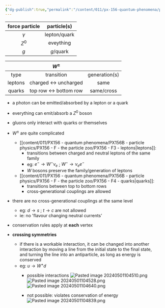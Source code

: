 ```yaml
---
{"dg-publish":true,"permalink":"/content/011/px-156-quantum-phenomena/px-156-b-particle-physics/px-156-g-feynmann-diagrams/px-156-g3-basic-rules/","created":"2024-11-25T10:50:32.000+00:00","updated":"2024-11-26T20:03:05.311+00:00"}
---
```



| force particle | particle(s)  |
|:--------------:|:------------:|
|    $\gamma$    | lepton/quark |
|    $Z^{0}$     |  eveything   |
|      $g$       |  $g$/quark   |

|         |               $W^\pm$                |               |
| :-----: | :----------------------------------: | :-----------: |
|  type   |              transition              | generation(s) |
| leptons | charged $\leftrightarrow$ uncharged  |     same      |
| quarks  | top row $\leftrightarrow$ bottom row |  same/cross   |
 
- a photon can be emitted/absorbed by a lepton or a quark

- everything can emit/absorb a $Z^{0}$ boson

- gluons only interact with quarks or themselves

- $W^{\pm}$ are quite complicated
	- [[content/011/PX156 - quantum phenomena/PX156B - particle physics/PX156 - F - the particle zoo/PX156 - F3 - leptons\|leptons]]:
		- transitions between charged and neutral leptons of the same family
		- eg: $e^{-}\to W^{-}\nu_{e}$ ; $W^{-}\to \nu_{e}e^{-}$
		- $W$ bosons preserve the family/generation of leptons
	- [[content/011/PX156 - quantum phenomena/PX156B - particle physics/PX156 - F - the particle zoo/PX156 - F4 - quarks\|quarks]]:
		- transitions between top to bottom rows
		- cross-generational couplings are allowed

- there are no cross-generational couplings at the same level
	- eg: $d\to s$ ; $t\to c$ are not allowed
	- ie: no 'flavour changing neutral currents'

- conservation rules apply at **each** vertex

- **crossing symmetries**
	- if there is a workable interaction, it can be changed into another interaction by moving a line from the initial state to the final state, and turning the line into an antiparticle, as long as energy is conserved
	- eg: $u \to W^{+}d$
		- possible interactions
		![Pasted image 20240501104510.png](/img/user/pics/Pasted%20image%2020240501104510.png)
		![Pasted image 20240501104528.png](/img/user/pics/Pasted%20image%2020240501104528.png)
		![Pasted image 20240501104640.png](/img/user/pics/Pasted%20image%2020240501104640.png)
		
		- not possible: violates conservation of energy
		![Pasted image 20240501104839.png](/img/user/pics/Pasted%20image%2020240501104839.png)
		